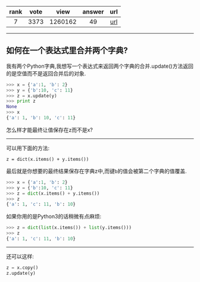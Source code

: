 
| rank | vote | view | answer | url |
|:-:|:-:|:-:|:-:|:-:|
|7|3373|1260162|49| [url](http://stackoverflow.com/questions/38987/how-to-merge-two-dictionaries-in-a-single-expression) |
***

## 如何在一个表达式里合并两个字典?

我有两个Python字典,我想写一个表达式来返回两个字典的合并.update()方法返回的是空值而不是返回合并后的对象.

```python
>>> x = {'a':1, 'b': 2}
>>> y = {'b':10, 'c': 11}
>>> z = x.update(y)
>>> print z
None
>>> x
{'a': 1, 'b': 10, 'c': 11}
```

怎么样才能最终让值保存在z而不是x?

***

可以用下面的方法:

```
z = dict(x.items() + y.items())
```

最后就是你想要的最终结果保存在字典z中,而键`b`的值会被第二个字典的值覆盖.

```python
>>> x = {'a':1, 'b': 2}
>>> y = {'b':10, 'c': 11}
>>> z = dict(x.items() + y.items())
>>> z
{'a': 1, 'c': 11, 'b': 10}
```

如果你用的是Python3的话稍微有点麻烦:

```python
>>> z = dict(list(x.items()) + list(y.items()))
>>> z
{'a': 1, 'c': 11, 'b': 10}
```

***

还可以这样:

```python
z = x.copy()
z.update(y)
```

